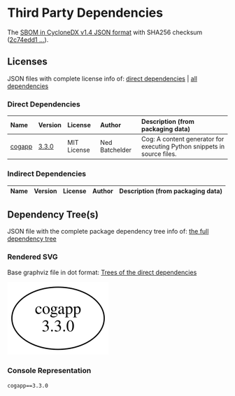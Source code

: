 # Third Party Dependencies

<!--[[[fill sbom_sha256()]]]-->
The [SBOM in CycloneDX v1.4 JSON format](https://git.sr.ht/~sthagen/kodegenerering/blob/default/sbom.json) with SHA256 checksum ([2c74edd1 ...](https://git.sr.ht/~sthagen/kodegenerering/blob/default/sbom.json.sha256 "sha256:2c74edd156f6463c55b158813adc0a61550acb505d8a12a29c9b34fb0d26aeb6")).
<!--[[[end]]] (checksum: 00fea551f874b42ca47ff01ca47df0ce)-->
## Licenses 

JSON files with complete license info of: [direct dependencies](direct-dependency-licenses.json) | [all dependencies](all-dependency-licenses.json)

### Direct Dependencies

<!--[[[fill direct_dependencies_table()]]]-->
| Name                                        | Version                                         | License     | Author         | Description (from packaging data)                                       |
|:--------------------------------------------|:------------------------------------------------|:------------|:---------------|:------------------------------------------------------------------------|
| [cogapp](http://nedbatchelder.com/code/cog) | [3.3.0](https://pypi.org/project/cogapp/3.3.0/) | MIT License | Ned Batchelder | Cog: A content generator for executing Python snippets in source files. |
<!--[[[end]]] (checksum: 260549c14713ca83bdeb9400c249e273)-->

### Indirect Dependencies

<!--[[[fill indirect_dependencies_table()]]]-->
| Name | Version | License | Author | Description (from packaging data) |
|:-----|:--------|:--------|:-------|:----------------------------------|
<!--[[[end]]] (checksum: 8a87b89207db0be2864af66f9266660c)-->

## Dependency Tree(s)

JSON file with the complete package dependency tree info of: [the full dependency tree](package-dependency-tree.json)

### Rendered SVG

Base graphviz file in dot format: [Trees of the direct dependencies](package-dependency-tree.dot.txt)

<img src="./package-dependency-tree.svg" alt="Trees of the direct dependencies" title="Trees of the direct dependencies"/>

### Console Representation

<!--[[[fill dependency_tree_console_text()]]]-->
````console
cogapp==3.3.0
````
<!--[[[end]]] (checksum: a4af6624d89f5ab95054d4c3a0d5952b)-->
